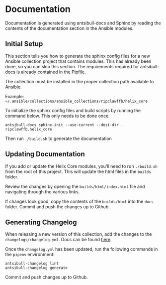 # Documentation

Documentation is generated using antsibull-docs and Sphinx by reading the contents of the documentation section in the Ansible modules.

## Initial Setup

This section tells you how to generate the sphinx config files for a new Ansible collection project that contains modules. This has already been done, so you can skip this section. The requirements required for antsibull-docs is already contained in the Pipfile.

The collection must be installed in the proper collection path available to Ansible.

Example: `~/.ansible/collections/ansible_collections/ripclawffb/helix_core`

To initialize the sphinx config files and build scripts by running the command below. This only needs to be done once.

```shell
antsibull-docs sphinx-init --use-current --dest-dir . ripclawffb.helix_core
```
Then run `./build.sh` to generate the documentation

## Updating Documentation

If you add or update the Helix Core modules, you'll need to run  `./build.sh` from the root of this project. This will update the html files in the `builds` folder.

Review the changes by opening the `builds/html/index.html` file and navigating through the various links.

If changes look good, copy the contents of the `builds/html` into the `docs` folder. Commit and push the changes up to Github.


## Generating Changelog

When releasing a new version of this collection, add the changes to the `changelogs/changelog.yml`. Docs can be found [here](https://github.com/ansible-community/antsibull-changelog/tree/main/docs).

Once the `changelog.yml` has been updated, run the following commands in the `pipenv` environment:

```
antsibull-changelog lint
antsibull-changelog generate
```

Commit and push changes up to Github.
